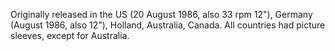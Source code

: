 Originally released in the US (20 August 1986, also 33 rpm 12"), Germany (August 1986, also 12"), Holland, Australia, Canada. All countries had picture sleeves, except for Australia.
